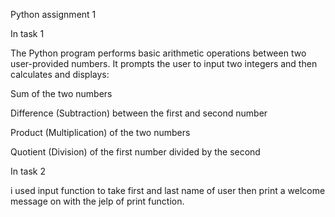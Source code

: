 Python assignment 1

In task 1

The Python program performs basic arithmetic operations between two user-provided numbers. It prompts the user to input two integers and then calculates and displays:

Sum of the two numbers

Difference (Subtraction) between the first and second number

Product (Multiplication) of the two numbers

Quotient (Division) of the first number divided by the second

In task 2 

i used input function to take first and last name of user 
then print a welcome message on with the jelp of print function.
